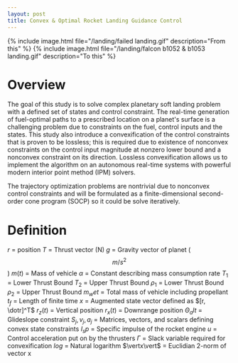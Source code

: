 ```yaml
---
layout: post
title: Convex & Optimal Rocket Landing Guidance Control
---
```


{% include image.html file="/landing/failed landing.gif" description="From this" %}
{% include image.html file="/landing/falcon b1052 & b1053 landing.gif" description="To this" %}

# Overview

The goal of this study is to solve complex planetary soft landing problem with a defined set of states and control constraint. The real-time generation of fuel-optimal paths to a prescribed location on a planet's surface is a challenging problem due to constraints on the fuel, control inputs and the states. This study also introduce a convexification of the control constraints that is proven to be lossless; this is required due to existence of nonconvex constraints on the control input magnitude at nonzero lower bound and a nonconvex constraint on its direction. Lossless convexification allows us to implement the algorithm on an autonomous real-time systems with powerful modern interior point method (IPM) solvers.

The trajectory optimization problems are nontrivial due to nonconvex control constraints and will be formulated as a finite-dimensional second-order cone program (SOCP) so it could be solve iteratively.

# Definition

$r$ = position
$T$ = Thrust vector (N)
$g$ = Gravity vector of planet ($$m/s^{2}$$)
$m(t)$ = Mass of vehicle
$\alpha$ = Constant describing mass consumption rate
$T_1$ = Lower Thrust Bound
$T_2$ = Upper Thrust Bound
$\rho_1$ = Lower Thrust Bound
$\rho_2$ = Upper Thrust Bound
$m_wet$ = Total mass of vehicle including propellant
$t_f$ = Length of finite time
$x$ = Augmented state vector defined as $[r, \dotr]^T$
$r_z(t)$ = Vertical position
$r_x(t)$ = Downrange position
$\Theta_alt$ = Glideslope constraint
$S_j, v_j, a_j$ = Matrices, vectors, and scalars defining convex state constraints
$I_sp$ = Specific impulse of the rocket engine
$u$ = Control acceleration put on by the thrusters
$\Gamma$ = Slack variable required for convexification
$log$ = Natural logarithm
$\vertx\vert$ = Euclidian 2-norm of vector x
